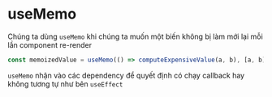 # useMemo

Chúng ta dùng `useMemo` khi chúng ta muốn một biến không bị làm mới lại mỗi lần component re-render

```jsx
const memoizedValue = useMemo(() => computeExpensiveValue(a, b), [a, b])
```

`useMemo` nhận vào các dependency để quyết định có chạy callback hay không tương tự như bên `useEffect`
